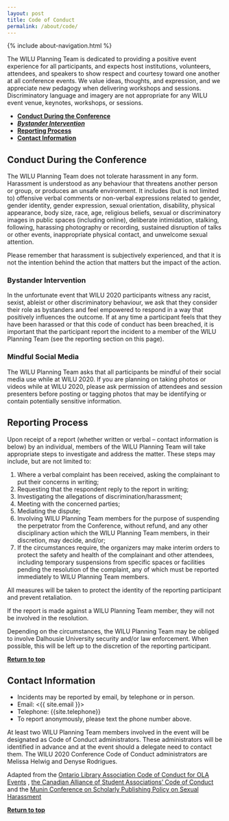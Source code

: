 ```yaml
---
layout: post
title: Code of Conduct
permalink: /about/code/
---
```


{% include about-navigation.html %}

The WILU Planning Team is dedicated to providing a positive event experience for all participants, and expects host institutions, volunteers, attendees, and speakers to show respect and courtesy toward one another at all conference events. We value ideas, thoughts, and expression, and we appreciate new pedagogy when delivering workshops and sessions. Discriminatory language and imagery are not appropriate for any WILU event venue, keynotes, workshops, or sessions.

* **[Conduct During the Conference](#conduct-during-the-conference)**
* ***[Bystander Intervention](#bystander-intervention)***
* **[Reporting Process](#reporting-process)**
* **[Contact Information](#contact-information)**

## Conduct During the Conference
The WILU Planning Team does not tolerate harassment in any form. Harassment is understood as any behaviour that threatens another person or group, or produces an unsafe environment. It includes (but is not limited to) offensive verbal comments or non-verbal expressions related to gender, gender identity, gender expression, sexual orientation, disability, physical appearance, body size, race, age, religious beliefs, sexual or discriminatory images in public spaces (including online), deliberate intimidation, stalking, following, harassing photography or recording, sustained disruption of talks or other events, inappropriate physical contact, and unwelcome sexual attention.

Please remember that harassment is subjectively experienced, and that it is not the intention behind the action that matters but the impact of the action.

### Bystander Intervention
In the unfortunate event that WILU 2020 participants witness any racist, sexist, ableist or other discriminatory behaviour, we ask that they consider their role as bystanders and feel empowered to respond in a way that positively influences the outcome.
If at any time a participant feels that they have been harassed or that this code of conduct has been breached, it is important that the participant report the incident to a member of the WILU Planning Team (see the reporting section on this page).
### Mindful Social Media
The WILU Planning Team asks that all participants be mindful of their social media use while at WILU 2020.
If you are planning on taking photos or videos while at WILU 2020, please ask permission of attendees and session presenters before posting or tagging photos that may be identifying or contain potentially sensitive information.

## Reporting Process

Upon receipt of a report (whether written or verbal – contact information is below) by an individual, members of the WILU Planning Team will take appropriate steps to investigate and address the matter.  These steps may include, but are not limited to:
1. Where a verbal complaint has been received, asking the complainant to put their concerns in writing;
2. Requesting that the respondent reply to the report in writing;
3. Investigating the allegations of discrimination/harassment;
4. Meeting with the concerned parties;
5. Mediating the dispute;
6. Involving WILU Planning Team members for the purpose of suspending the perpetrator from the Conference, without refund, and any other disciplinary action which the WILU Planning Team members, in their discretion, may decide, and/or;
7. If the circumstances require, the organizers may make interim orders to protect the safety and health of the complainant and other attendees, including temporary suspensions from specific spaces or facilities pending the resolution of the complaint, any of which must be reported immediately to WILU Planning Team members.

All measures will be taken to protect the identity of the reporting participant and prevent retaliation.

If the report is made against a WILU Planning Team member, they will not be involved in the resolution.

Depending on the circumstances, the WILU Planning Team may be obliged to involve Dalhousie University security and/or law enforcement. When possible, this will be left up to the discretion of the reporting participant.

**[Return to top](#conduct-during-the-conference)**

## Contact Information
* Incidents may be reported by email, by telephone or in person.
* Email: <{{ site.email }}>
* Telephone: {{site.telephone}}
* To report anonymously, please text the phone number above.

At least two WILU Planning Team members involved in the event will be designated as Code of Conduct administrators. These administrators will be identified in advance and at the event should a delegate need to contact them.
The WILU 2020 Conference Code of Conduct administrators are Melissa Helwig and Denyse Rodrigues.

Adapted from the [Ontario Library Association Code of Conduct for OLA Events](http://www.olasuperconference.ca/about/code-of-conduct/) , [the Canadian Alliance of Student Associations’ Code of Conduct](https://www.casa-acae.com/code_of_conduct) and the [Munin Conference on Scholarly Publishing Policy on Sexual Harassment](http://site.uit.no/muninconf/?page_id=1358)

**[Return to top](#conduct-during-the-conference)**

